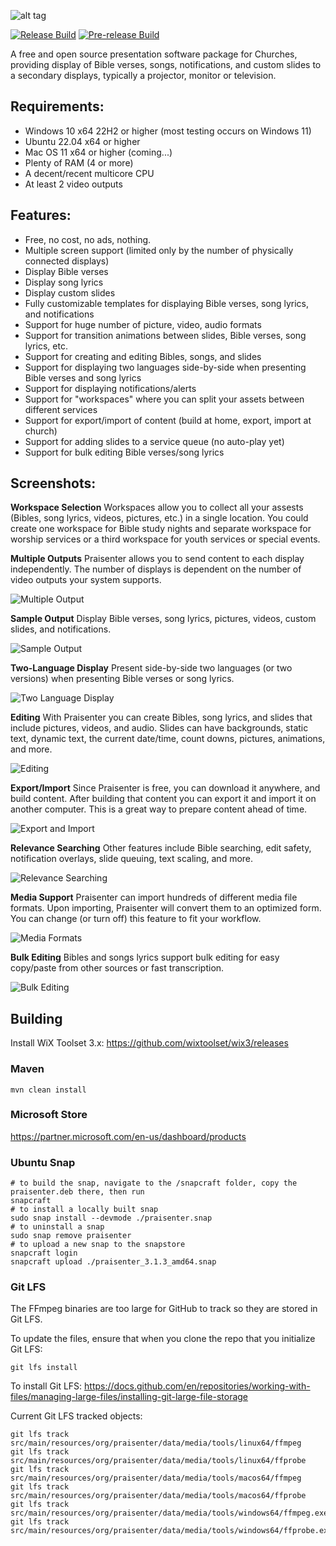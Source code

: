 ![alt tag](https://github.com/wnbittle/praisenter/blob/master/site-logo.png)

[![Release Build](https://github.com/wnbittle/praisenter/actions/workflows/build-all.yml/badge.svg)](https://github.com/wnbittle/praisenter/actions/workflows/build-all.yml)
[![Pre-release Build](https://github.com/wnbittle/praisenter/actions/workflows/build-all-prerelease.yml/badge.svg)](https://github.com/wnbittle/praisenter/actions/workflows/build-all-prerelease.yml)

A free and open source presentation software package for Churches, providing display of Bible verses, songs, notifications, and custom slides to a secondary displays, typically a projector, monitor or television.

## Requirements:
* Windows 10 x64 22H2 or higher (most testing occurs on Windows 11)
* Ubuntu 22.04 x64 or higher
* Mac OS 11 x64 or higher (coming...)
* Plenty of RAM (4 or more)
* A decent/recent multicore CPU
* At least 2 video outputs

## Features:
* Free, no cost, no ads, nothing.
* Multiple screen support (limited only by the number of physically connected displays)
* Display Bible verses
* Display song lyrics
* Display custom slides
* Fully customizable templates for displaying Bible verses, song lyrics, and notifications
* Support for huge number of picture, video, audio formats
* Support for transition animations between slides, Bible verses, song lyrics, etc.
* Support for creating and editing Bibles, songs, and slides
* Support for displaying two languages side-by-side when presenting Bible verses and song lyrics
* Support for displaying notifications/alerts
* Support for "workspaces" where you can split your assets between different services
* Support for export/import of content (build at home, export, import at church)
* Support for adding slides to a service queue (no auto-play yet)
* Support for bulk editing Bible verses/song lyrics

## Screenshots:

**Workspace Selection**
Workspaces allow you to collect all your assests (Bibles, song lyrics, videos, pictures, etc.) in a single location. You could create one workspace for Bible study nights and separate workspace for worship services or a third workspace for youth services or special events.

**Multiple Outputs**
Praisenter allows you to send content to each display independently. The number of displays is dependent on the number of video outputs your system supports.

![Multiple Output](https://praisenter.org/assets/img/features/multiple-display.png)

**Sample Output**
Display Bible verses, song lyrics, pictures, videos, custom slides, and notifications.

![Sample Output](https://praisenter.org/assets/img/features/sample-output.png)

**Two-Language Display**
Present side-by-side two languages (or two versions) when presenting Bible verses or song lyrics.

![Two Language Display](https://praisenter.org/assets/img/features/dual-language.png)

**Editing**
With Praisenter you can create Bibles, song lyrics, and slides that include pictures, videos, and audio. Slides can have backgrounds, static text, dynamic text, the current date/time, count downs, pictures, animations, and more.

![Editing](https://praisenter.org/assets/img/features/editing.png)

**Export/Import**
Since Praisenter is free, you can download it anywhere, and build content. After building that content you can export it and import it 
on another computer. This is a great way to prepare content ahead of time.

![Export and Import](https://praisenter.org/assets/img/features/import.png)

**Relevance Searching**
Other features include Bible searching, edit safety, notification overlays, slide queuing, text scaling, and more.

![Relevance Searching](https://praisenter.org/assets/img/features/searching.png)

**Media Support**
Praisenter can import hundreds of different media file formats. Upon importing, Praisenter will convert them to an optimized form. You can change (or turn off) this feature to fit your workflow.

![Media Formats](https://praisenter.org/assets/img/features/formats.png)

**Bulk Editing**
Bibles and songs lyrics support bulk editing for easy copy/paste from other sources or fast transcription.

![Bulk Editing](https://praisenter.org/assets/img/features/bulk-edit.png)

## Building
Install WiX Toolset 3.x:
https://github.com/wixtoolset/wix3/releases

### Maven
```shell
mvn clean install
```

### Microsoft Store
https://partner.microsoft.com/en-us/dashboard/products

### Ubuntu Snap
```shell
# to build the snap, navigate to the /snapcraft folder, copy the praisenter.deb there, then run
snapcraft
# to install a locally built snap
sudo snap install --devmode ./praisenter.snap
# to uninstall a snap
sudo snap remove praisenter
# to upload a new snap to the snapstore
snapcraft login
snapcraft upload ./praisenter_3.1.3_amd64.snap
```

### Git LFS
The FFmpeg binaries are too large for GitHub to track so they are stored in Git LFS.

To update the files, ensure that when you clone the repo that you initialize Git LFS:
```shell
git lfs install
```

To install Git LFS:
https://docs.github.com/en/repositories/working-with-files/managing-large-files/installing-git-large-file-storage

Current Git LFS tracked objects:
```shell
git lfs track src/main/resources/org/praisenter/data/media/tools/linux64/ffmpeg
git lfs track src/main/resources/org/praisenter/data/media/tools/linux64/ffprobe
git lfs track src/main/resources/org/praisenter/data/media/tools/macos64/ffmpeg
git lfs track src/main/resources/org/praisenter/data/media/tools/macos64/ffprobe
git lfs track src/main/resources/org/praisenter/data/media/tools/windows64/ffmpeg.exe
git lfs track src/main/resources/org/praisenter/data/media/tools/windows64/ffprobe.exe
```
